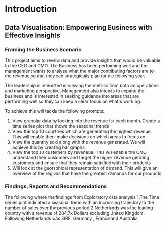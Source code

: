 # **Introduction**
## **Data Visualisation: Empowering Business with Effective Insights**
### Framing the Business Scenario

This project aims to reveiw data and provide insights that would be valuable to the CEO and CMO. The Business has been performing well and the management wants to analyse what the major
contributing factors are to the revenue so that they can strategically plan for the following year.

The leadership is interested in viewing the metrics from both an operations and marketing perspective. Management also intends to expand the business and is interested in seeking guidance
into areas that are performing well so they can keep a clear focus on what's working.

To achieve this will tackle the following prompts:
1. View granular data by looking into the revenue for each month. Create a time series plot that shows the seasonal trends
2. View the top 10 countries which are generating the highest revenue. This will enable them make decisions on which areas to focus on.
3. View the quantity sold along with the revenue generated. We will achieve this by creating bar graphs
4. View the top 10 customers by reveneue. This will enable the CMO understand their customers and target the higher revenue gerating customers and ensure that they remain satisfied with their products
5. Will look at the georaphical representation of demand. This will give an overview of the regions that have the greatest demands for our products

### Findings, Reports and Recommendations

The following where the findings from Exploratory data analysis
1.The Time series plot indicated a seasonal trend with an increasing trajectory to the number of sales over the previous period
2.Netherlands was the leading country with a revenue of 284.7k Dollars excluding United Kingdom. Following Netherlands was EIRE, Germany , France and
Australia
